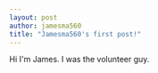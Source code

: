 ```yaml
---
layout: post
author: jamesma560
title: "Jamesma560's first post!"
---
```


Hi I'm James. I was the volunteer guy. 
